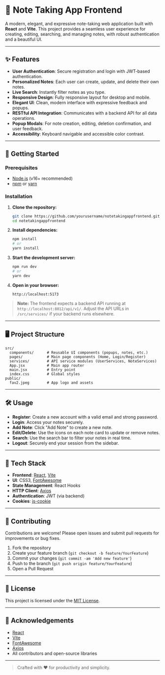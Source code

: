 # 📝 Note Taking App Frontend

A modern, elegant, and expressive note-taking web application built with **React** and **Vite**. This project provides a seamless user experience for creating, editing, searching, and managing notes, with robust authentication and a beautiful UI.

---

## ✨ Features

- **User Authentication**: Secure registration and login with JWT-based authentication.
- **Personalized Notes**: Each user can create, update, and delete their own notes.
- **Live Search**: Instantly filter notes as you type.
- **Responsive Design**: Fully responsive layout for desktop and mobile.
- **Elegant UI**: Clean, modern interface with expressive feedback and popups.
- **RESTful API Integration**: Communicates with a backend API for all data operations.
- **Popup Modals**: For note creation, editing, deletion confirmation, and user feedback.
- **Accessibility**: Keyboard navigable and accessible color contrast.

---

## 🚀 Getting Started

### Prerequisites

- [Node.js](https://nodejs.org/) (v16+ recommended)
- [npm](https://www.npmjs.com/) or [yarn](https://yarnpkg.com/)

### Installation

1. **Clone the repository:**

   ```bash
   git clone https://github.com/yourusername/notetakingappfrontend.git
   cd notetakingappfrontend
   ```

2. **Install dependencies:**

   ```bash
   npm install
   # or
   yarn install
   ```

3. **Start the development server:**

   ```bash
   npm run dev
   # or
   yarn dev
   ```

4. **Open in your browser:**
   ```
   http://localhost:5173
   ```

> **Note:** The frontend expects a backend API running at `http://localhost:8012/api/v1/`. Adjust the API URLs in `/src/services/` if your backend runs elsewhere.

---

## 🖥️ Project Structure

```
src/
  components/      # Reusable UI components (popups, notes, etc.)
  pages/           # Main page components (Home, Login/Register)
  services/        # API service modules (UserServices, NoteServices)
  App.jsx          # Main app router
  main.jsx         # Entry point
  index.css        # Global styles
public/
  fav2.jpeg        # App logo and assets
```

---

## 🛠️ Usage

- **Register**: Create a new account with a valid email and strong password.
- **Login**: Access your notes securely.
- **Add Note**: Click "Add Note" to create a new note.
- **Edit/Delete**: Use the icons on each note card to update or remove notes.
- **Search**: Use the search bar to filter your notes in real time.
- **Logout**: Securely end your session from the sidebar.

---

## 🧩 Tech Stack

- **Frontend**: [React](https://react.dev/), [Vite](https://vitejs.dev/)
- **UI**: CSS3, [FontAwesome](https://fontawesome.com/)
- **State Management**: React Hooks
- **HTTP Client**: [Axios](https://axios-http.com/)
- **Authentication**: JWT (via backend)
- **Cookies**: [js-cookie](https://github.com/js-cookie/js-cookie)

---

## 🤝 Contributing

Contributions are welcome! Please open issues and submit pull requests for improvements or bug fixes.

1. Fork the repository
2. Create your feature branch (`git checkout -b feature/YourFeature`)
3. Commit your changes (`git commit -am 'Add new feature'`)
4. Push to the branch (`git push origin feature/YourFeature`)
5. Open a Pull Request

---

## 📄 License

This project is licensed under the [MIT License](LICENSE).

---

## 🙏 Acknowledgements

- [React](https://react.dev/)
- [Vite](https://vitejs.dev/)
- [FontAwesome](https://fontawesome.com/)
- [Axios](https://axios-http.com/)
- All contributors and open-source libraries

---

> Crafted with ❤️ for productivity and simplicity.
